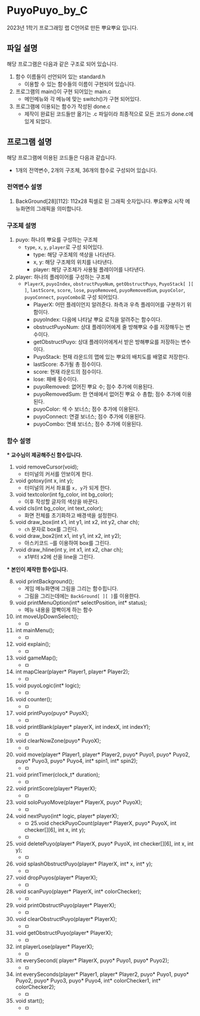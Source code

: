 # PuyoPuyo_by_C
2023년 1학기 프로그래밍 랩 C언어로 만든 뿌요뿌요 입니다.

## 파일 설명
해당 프로그램은 다음과 같은 구조로 되어 있습니다.
1. 함수 이름들이 선언되어 있는 standard.h
    - 이용할 수 있는 함수들의 이름이 구현되어 있습니다.
2. 프로그램의 main()이 구현 되어있는 main.c
    - 메인메뉴와 각 메뉴에 맞는 switch()가 구현 되어있다.
3. 프로그램에 이용되는 함수가 작성된 done.c
    - 제작이 완료된 코드들만 옮기는 .c 파일이라 최종적으로 모든 코드가 done.c에 있게 되었다.

## 프로그램 설명
해당 프로그램에 이용된 코드들은 다음과 같습니다.
  - 1개의 전역변수, 2개의 구조체, 36개의 함수로 구성되어 있습니다.

### 전역변수 설명
1. BackGround[28][112]: 112x28 픽셀로 된 그래픽 숫자입니다. 뿌요뿌요 시작 메뉴화면의 그래픽을 의미합니다.

### 구조체 설명
1. puyo: 하나의 뿌요를 구성하는 구조체
    - `type`, `x`, `y`, `player`로 구성 되어있다.
        - type: 해당 구조체의 색상을 나타낸다.  
        - x, y: 해당 구조체의 위치를 나타낸다.  
        - player: 해당 구조체가 사용될 플레이어를 나타낸다.  
2. player: 하나의 플레이어를 구성하는 구조체
    - `PlayerX`, `puyoIndex`, `obstructPuyoNum`, `getObstructPuyo`, `PuyoStack[ ][ ]`, `lastScore`, `score`, `lose`, `puyoRemoved`, `puyoRemovedSum`, `puyoColor`, `puyoConnect`, `puyoCombo`로 구성 되어있다.
        - PlayerX: 어떤 플레이언지 알려준다. 좌측과 우측 플레이어를 구분하기 위함이다.    
        - puyoIndex: 다음에 나타날 뿌요 로직을 알려주는 함수이다.    
        - obstructPuyoNum: 상대 플레이어에게 줄 방해뿌요 수를 저장해두는 변수이다.    
        - getObstructPuyo: 상대 플레이어에게서 받은 방해뿌요를 저장하는 변수이다.    
        - PuyoStack: 현재 라운드의 맵에 있는 뿌요의 배치도를 배열로 저장한다.    
        - lastScore: 추가될 총 점수이다.    
        - score: 현재 라운드의 점수이다.    
        - lose: 패배 횟수이다.    
        - puyoRemoved: 없어진 뿌요 수; 점수 추가에 이용된다.    
        - puyoRemovedSum: 한 연쇄에서 없어진 뿌요 수 총합; 점수 추가에 이용된다.    
        - puyoColor: 색 수 보너스; 점수 추가에 이용된다.    
        - puyoConnect: 연결 보너스; 점수 추가에 이용된다.    
        - puyoCombo: 연쇄 보너스; 점수 추가에 이용된다.    

### 함수 설명
__\* 교수님이 제공해주신 함수입니다.__  

1. void removeCursor(void);
    - 터미널의 커서를 안보이게 한다.
2. void gotoxy(int x, int y);
    - 터미널의 커서 좌표를 `x, y`가 되게 한다.
3. void textcolor(int fg_color, int bg_color);
    - 이후 작성할 글자의 색상을 바꾼다.
4. void cls(int bg_color, int text_color);
    - 화면 전체를 초기화하고 배경색을 설정한다.
5. void draw_box(int x1, int y1, int x2, int y2, char ch);
    - `ch` 문자로 box를 그린다.
6. void draw_box2(int x1, int y1, int x2, int y2);
    - 아스키코드 `─`를 이용하여 box를 그린다.
7. void draw_hline(int y, int x1, int x2, char ch);
    - x1부터 x2에 선을 line을 그린다.


__\* 본인이 제작한 함수입니다.__  

8. void printBackground();
    - 게임 메뉴화면에 그림을 그리는 함수힙니다.
    - 그림을 그리는데에는 `BackGround[ ][ ]`를 이용한다.
9. void printMenuOption(int* selectPosition, int* status);
    - 메뉴 내용을 깜빡이게 하는 함수
10. int moveUpDownSelect();
    - ㅁ
11. int mainMenu();
    - ㅁ
12. void explain();
    - ㅁ
13. void gameMap();
    - ㅁ
14. int mapClear(player* Player1, player* Player2);
    - ㅁ
15. void puyoLogic(int* logic);
    - ㅁ
16. void counter();
    - ㅁ
17. void printPuyo(puyo* PuyoX);
    - ㅁ
18. void printBlank(player* playerX, int indexX, int indexY);
    - ㅁ
19. void clearNowZone(puyo* PuyoX);
    - ㅁ
20. void move(player* Player1, player* Player2, puyo* Puyo1, puyo* Puyo2, puyo* Puyo3, puyo* Puyo4, int* spin1, int* spin2);
    - ㅁ
21. void printTimer(clock_t* duration);
    - ㅁ
22. void printScore(player* PlayerX);
    - ㅁ
23. void soloPuyoMove(player* PlayerX, puyo* PuyoX);
    - ㅁ
24. void nextPuyo(int* logic, player* playerX);
    - ㅁ
25.void checkPuyoCount(player* PlayerX, puyo* PuyoX, int checker[][6], int x, int y);
    - ㅁ
26. void deletePuyo(player* PlayerX, puyo* PuyoX, int checker[][6], int x, int y);
    - ㅁ
27. void splashObstructPuyo(player* PlayerX, int* x, int* y);
    - ㅁ
28. void dropPuyos(player* PlayerX);
    - ㅁ
29. void scanPuyo(player* PlayerX, int* colorChecker);
    - ㅁ
30. void printObstructPuyo(player* PlayerX);
    - ㅁ
31. void clearObstructPuyo(player* PlayerX);
    - ㅁ
32. void getObstructPuyo(player* PlayerX);
    - ㅁ
33. int playerLose(player* PlayerX);
    - ㅁ
34. int everySecond( player* PlayerX, puyo* Puyo1, puyo* Puyo2);
    - ㅁ
35. int everySeconds(player* Player1, player* Player2, puyo* Puyo1, puyo* Puyo2, puyo* Puyo3, puyo* Puyo4, int* colorChecker1, int* colorChecker2);
    - ㅁ
36. void start();
    - ㅁ

